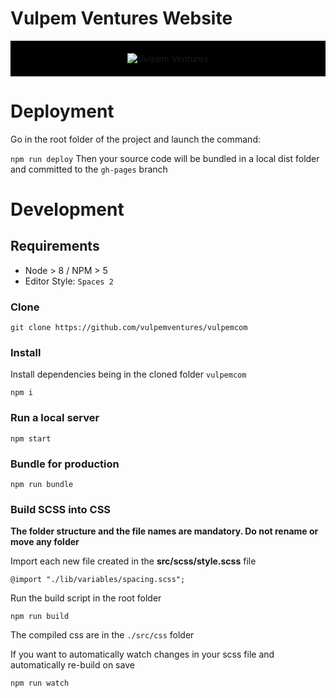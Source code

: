 # Vulpem Ventures Website

<p align="center" style="background-color:black; padding:20px">
  <img src="https://raw.githubusercontent.com/vulpemventures/vulpemcom/master/src/images/vulpem-logo-text.png" alt="Vulpem Ventures"/>
</p>


# Deployment 

Go in the root folder of the project and launch the command:


`npm run deploy`
Then your source code will be bundled in a local dist folder and committed to the `gh-pages` branch 

# Development 

## Requirements

* Node > 8 / NPM > 5
* Editor Style: `Spaces 2`

### Clone

`git clone https://github.com/vulpemventures/vulpemcom`


### Install 

Install dependencies being in the cloned folder `vulpemcom`
```
npm i
```

### Run a local server 

```
npm start 
```

### Bundle for production

```
npm run bundle
```

### Build SCSS into CSS

**The folder structure and the file names are mandatory. Do not rename or move any folder**


Import each new file created in the **src/scss/style.scss** file
```
@import "./lib/variables/spacing.scss";
```

Run the build script in the root folder
```
npm run build
```

The compiled css are in the `./src/css` folder

If you want to automatically watch changes in your scss file and automatically re-build on save
```
npm run watch
```


